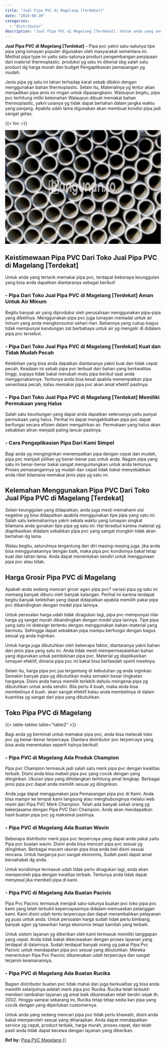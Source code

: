 ```yaml
---
title: "Jual Pipa PVC di Magelang [Terdekat]"
date: "2024-08-20"
categories: 
  - "distributor"
description: "Jual Pipa PVC di Magelang [Terdekat]. Untuk anda yang sedang mencari pipa pvc tidak perlu khawatir, disini anda bakal memperoleh sesuai yang diharapkan. Anda..."
---
```


**Jual Pipa PVC di Magelang \[Terdekat\]** – Pipa pvc yakni satu-satunya tipe pipa yang lumayan populer digunakan oleh masyarakat sementara ini. Melihat pipa type ini yaitu satu-satunya product pengembangan perpipaan dari material thermoplastic. produksi yg satu ini dikenal sbg salah satu product dg harga murah dan budget Pengaplikasian pemasangan yg mudah.

Jenis pipa yg satu ini tahan terhadap karat sebab dibikin dengan menggunakan bahan thermoplastic. Selain itu, Materialnya yg lentur akan menjadikan pipa jenis ini ringan untuk dipasangkann. Walaupun begitu, pipa pvc terhitung miliki kelemahan Walaupun dibuat memakai bahan thermoplastic, yakni usianya yg tidak dapat bertahan dalam jangka waktu yang panjang. Apabila udah lama digunakan akan membuat kondisi pipa jadi sangat getas.

{{< toc >}}

![Jual Pipa PVC di Magelang [Terdekat]](/images/jaul-pipa-pvc-50.png)

## Keistimewaan Pipa PVC Dari Toko Jual Pipa PVC di Magelang \[Terdekat\]

Untuk anda yang tertarik memakai pipa pvc, terdapat beberapa keunggulan yang bisa anda dapatkan diantaranya sebagai berikut!

### \- Pipa Dari Toko Jual Pipa PVC di Magelang \[Terdekat\] Aman Untuk Air Minum

Begitu banyak air yang diproduksi oleh perusahaan menggunakan pipa-pipa yang dibelinya. Menggunakan pipa pvc juga lumayan memadai untuk air minum yang anda mengkonsumsi sehari-hari. Bahannya yang cukup bagus tidak mempunyai kandungan zat berbahaya untuk air yg mengalir di didalam pipa pvc tersebut.

### \- Pipa Dari Toko Jual Pipa PVC di Magelang \[Terdekat\] Kuat dan Tidak Mudah Pecah

Kelebihan yang bisa anda dapatkan diantaranya yakni kuat dan tidak cepat pecah. Keadaan ini sebab pipa pvc terbuat dari bahan yang berkwalitas tinggi, supaya tidak bakal merubah mutu pipa berikut saat anda menggunakannya. Tentunya anda bisa kesal apabila menempatkan pipa senantiasa pecah, kalau memakai pipa pvc akan amat efektif pastinya.

### \- Pipa Dari Toko Jual Pipa PVC di Magelang \[Terdekat\] Memiliki Permukaan yang Halus

Salah satu keuntungan yang dapat anda dapatkan seterusnya yaitu punyai permukaan yang halus. Perihal ini dapat mengakibatkan pipa pvc dapat berfungsi secara efisien dalam mengalirkan air. Permukaan yang halus akan sebabkan aliran menjadi paling lancar pastinya.

### \- Cara Pengaplikasian Pipa Dari Kami Simpel

Bagi anda yg menginginkan menempatkan pipa dengan cepat dan mudah, pipa pvc menjadi pilihan yg benar-benar pas untuk anda. Ragam pipa yang satu ini benar-benar bakal sangat menguntungkan untuk anda tentunya. Proses pemasangannya yg mudah dan cepat tidak bakal menyebabkan anda ribet bilamana memakai jenis pipa yg satu ini.

## Kelemahan Menggunakan Pipa PVC Dari Toko Jual Pipa PVC di Magelang \[Terdekat\]

Selain keunggulan yang didapatkan, anda juga mesti memahami sisi negative yg bisa didapatkan apabila menggunakan tipe pipa yang satu ini. Salah satu kelemahannya yakni sekala waktu yang lumayan singkat bilamana anda gunakan tipe pipa yg satu ini. Hal tersebut karena material yg diaplikasikan didalam sebabkan pipa pvc yang sangat mungkin tidak akan bertahan dg lama.

Walau begitu, seluruhnya tergantung dari diri masing-masing juga. jika anda bisa menggunakannya dengan baik, maka pipa pvc kondisinya bakal tetap kuat dan tahan lama. Anda dapat menentukan sendiri untuk menggunaan pipa pvc atau tidak.

## Harga Grosir Pipa PVC di Magelang

Apakah anda sedang mencari grosir agen pipa pvc? variasi pipa yg satu ini memang banyak diburu oleh banyak kalangan. Perihal ini karena terdapat begitu banyak kelebihan yang dapat didapatkan apabila memilih pakai pipa pvc dibandingkan dengan model pipa lainnya.

Untuk persoalan harga udah tidak diragukan lagi, pipa pvc mempunyai nilai harga yg sangat murah dibandingkan dengan model pipa lainnya. Tipe pipa yang satu ini didesign tertentu dengan menggunakan bahan-material yang bermutu. Sehingga dapat sebabkan pipa mampu berfungsi dengan bagus sesuai yg anda inginkan.

Untuk harga juga dibutuhkan oleh beberapa faktor, diantaranya yakni bahan dari jenis pipa yang satu ini. Anda tidak mesti mempermasalahkan bahan yang digunakan untuk pembikinan pipa pvc. Material yg diaplikasikan lumayan efektif, dimana pipa pvc ini bakal bisa berfaedah sperti mestinya.

Selain itu, harga pipa pvc jua tergantung dr kebutuhan yg anda inginkan. Semakin banyak pipa yg dibutuhkan maka semakin besar tingkatan harganya. Disini anda harus memilih terlebih dahulu mengenai pipa yg dibutuhkan untuk anda sendiri. Bila perlu 4 buah, maka anda bisa membelinya 4 buah. akan sangat efektif kalau anda membelinya di dalam kuantitas yg sangat dari pipa yang dibutuhkan.

## Toko Pipa PVC di Magelang

{{< table-tables table="table2" >}}

Bagi anda yg berminat untuk memakai pipa pvc, anda bisa melacak toko pvc yg benar-benar terpercaya. Diantara distributor pvc terpercaya yang bisa anda menentukan seperti halnya berikut!

### \- Pipa PVC di Magelang Ada Produk Champion

Pipa pvc Champion termasuk jadi salah satu merk pipa pvc dengan kwalitas terbaik. Disini anda bisa mebeli pipa pvc yang cocok dengan yang diinginkan. Ukuran pipa yang dihidangkan terhitung amat lengkap. Berbagai jenis pipa pvc dapat anda memilih sesuai yg diinginkan.

Anda juga dapat menggunakan jasa Pemasangan pipa pvc di Kami. Anda bisa mampir ke tempat kami langsung atau menghubunginya melalui web resmi dari Pipa PVC Merk Champion. Telah ada banyak sekali orang yg bekerjasama dengan Pipa PVC Dari Champion. Anda akan mendapatkan hasil buatan pipa pvc yg maksimal pastinya.

### \- Pipa PVC di Magelang Ada Buatan Wavin

Beberapa distributor merk pipa pvc terpercaya yang dapat anda pakai yaitu Pipa pvc buatan wavin. Disini anda bisa mencari pipa pvc sesuai yg diinginkan. Berbagai macam ukuran pipa bisa anda beli disini sesuai rencana. Untuk harganya pun sangat ekonomis, Sudah pasti dapat amat bersahabat dg anda.

Untuk kondisinya termasuk udah tidak perlu diragukan lagi, anda akan memperoleh pipa dengan kwalitas terbaik. Tentunya anda tidak dapat menyesal jika membeli pipa di kami.

### \- Pipa PVC di Magelang Ada Buatan Pacivic

Pipa Pvc Pacivic termasuk menjadi satu-satunya buatan pvc toko pipa pvc kami yang telah terbukti kepercayaannya didalam memuaskan pelanggan kami. Kami disini udah tentu terpercaya dan dapat menambahkan pelayanan yg puas untuk anda. Untuk persoalan harga sudah tidak perlu bimbang, banyak agen yg tawarkan harga ekonomis tetapi kamilah yang terbaik.

Untuk sistem layanan yg diberikan oleh kami termasuk memiliki tanggapan yang cepat. Anda tidak bakal dikecewakan dengan proses layanan yang terdapat di dalamnya. Sudah terdapat banyak orang yg pakai Pipa Pvc Pacivic untuk mendapatan pipa pvc sesuai yang dibutuhkan. Mereka menentukan Pipa Pvc Pacivic dikarenakan udah terpercaya dan sangat terjamin keamanannya.

### \- Pipa PVC di Magelang Ada Buatan Rucika

Bagian distributor buatan pvc tidak mahal dan juga berkualitas yg bisa anda memilih selanjutnya adalah merk pipa pvc Rucika. Rucika telah terbukti memberi tambahan layanan yg amat baik dikarenakan telah berdiri sejak th. 2002. Hingga sampai sekarang ini, Rucika tetap tetap sedia kan pipa yang cocok dengan yang diperlukan customernya.

Untuk anda yang sedang mencari pipa pvc tidak perlu khawatir, disini anda bakal memperoleh sesuai yang diharapkan. Anda dapat mendapatkan service yg cepat, product terbaik, harga murah, proses cepat, dan telah pasti anda tidak dapat kecewa dengan layanan yang diberikan.

**Ref by:** [Pipa PVC Magelang []](https://id.wikipedia.org/wiki/Pipa)
